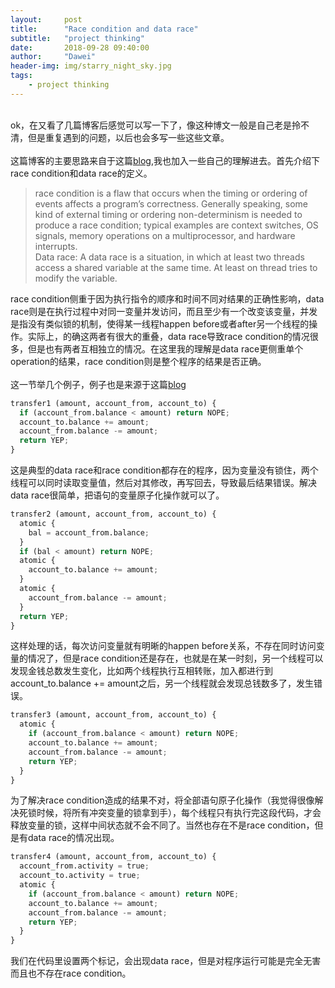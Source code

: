 ```yaml
---
layout:     post
title:      "Race condition and data race"
subtitle:   "project thinking"
date:       2018-09-28 09:40:00
author:     "Dawei"
header-img: img/starry_night_sky.jpg
tags:
    - project thinking
---
```

<br>ok，在又看了几篇博客后感觉可以写一下了，像这种博文一般是自己老是拎不清，但是重复遇到的问题，以后也会多写一些这些文章。<br/>
<br>这篇博客的主要思路来自于这篇[blog](https://blog.regehr.org/archives/490),我也加入一些自己的理解进去。首先介绍下race condition和data race的定义。
>race condition is a flaw that occurs when the timing or ordering of events affects a program’s correctness. Generally speaking, some kind of external timing or ordering non-determinism is needed to produce a race condition; typical examples are context switches, OS signals, memory operations on a multiprocessor, and hardware interrupts.  
Data race: A data race is a situation, in which at least two threads access a shared variable at the same time. At least on thread tries to modify the variable.    

race condition侧重于因为执行指令的顺序和时间不同对结果的正确性影响，data race则是在执行过程中对同一变量并发访问，而且至少有一个改变该变量，并发是指没有类似锁的机制，使得某一线程happen before或者after另一个线程的操作。实际上，的确这两者有很大的重叠，data race导致race condition的情况很多，但是也有两者互相独立的情况。在这里我的理解是data race更侧重单个operation的结果，race condition则是整个程序的结果是否正确。<br/>
<br>这一节举几个例子，例子也是来源于这篇[blog](https://blog.regehr.org/archives/490)
```python
transfer1 (amount, account_from, account_to) {
  if (account_from.balance < amount) return NOPE;
  account_to.balance += amount;
  account_from.balance -= amount;
  return YEP;
}
```
这是典型的data race和race condition都存在的程序，因为变量没有锁住，两个线程可以同时读取变量值，然后对其修改，再写回去，导致最后结果错误。解决data race很简单，把语句的变量原子化操作就可以了。
```python
transfer2 (amount, account_from, account_to) {
  atomic {
    bal = account_from.balance;
  }
  if (bal < amount) return NOPE;
  atomic {
    account_to.balance += amount;
  }
  atomic {
    account_from.balance -= amount;
  }
  return YEP;
}
```
这样处理的话，每次访问变量就有明晰的happen before关系，不存在同时访问变量的情况了，但是race condition还是存在，也就是在某一时刻，另一个线程可以发现金钱总数发生变化，比如两个线程执行互相转账，加入都进行到account_to.balance += amount之后，另一个线程就会发现总钱数多了，发生错误。
```python
transfer3 (amount, account_from, account_to) {
  atomic {
    if (account_from.balance < amount) return NOPE;
    account_to.balance += amount;
    account_from.balance -= amount;
    return YEP;
  }
}
```
为了解决race condition造成的结果不对，将全部语句原子化操作（我觉得很像解决死锁时候，将所有冲突变量的锁拿到手），每个线程只有执行完这段代码，才会释放变量的锁，这样中间状态就不会不同了。当然也存在不是race condition，但是有data race的情况出现。
```python
transfer4 (amount, account_from, account_to) {
  account_from.activity = true;
  account_to.activity = true;
  atomic {
    if (account_from.balance < amount) return NOPE;
    account_to.balance += amount;
    account_from.balance -= amount;
    return YEP;
  }
}
```
我们在代码里设置两个标记，会出现data race，但是对程序运行可能是完全无害而且也不存在race condition。

  